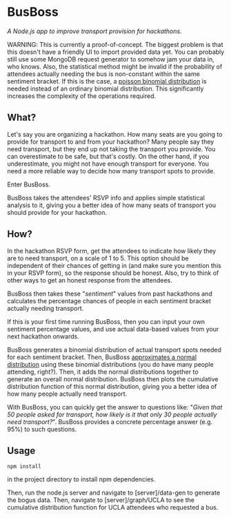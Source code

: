 # BusBoss
_A Node.js app to improve transport provision for hackathons._

WARNING: This is currently a proof-of-concept. The biggest problem is that this doesn't have a friendly UI to import provided data yet. You can probably still use some MongoDB request generator to somehow jam your data in, who knows. Also, the statistical method might be invalid if the probability of attendees actually needing the bus is non-constant within the same sentiment bracket. If this is the case, a [poisson binomial distribution](https://en.wikipedia.org/wiki/Poisson_binomial_distribution) is needed instead of an ordinary binomial distribution. This significantly increases the complexity of the operations required.

## What?

Let's say you are organizing a hackathon. How many seats are you going to provide for transport to and from your hackathon?
Many people say they need transport, but they end up not taking the transport you provide. You can overestimate to be safe, but that's costly. On the other hand, if you underestimate, you might not have enough transport for everyone. You need a more reliable way to decide how many transport spots to provide.

Enter BusBoss.

BusBoss takes the attendees' RSVP info and applies simple statistical analysis to it, giving you a better idea of how many seats of transport you should provide for your hackathon.

## How?

In the hackathon RSVP form, get the attendees to indicate how likely they are to need transport, on a scale of 1 to 5. This option should be independent of their chances of getting in (and make sure you mention this in your RSVP form), so the response should be honest. Also, try to think of other ways to get an honest response from the attendees.

BusBoss then takes these "_sentiment_" values from past hackathons and calculates the percentage chances of people in each sentiment bracket actually needing transport.

If this is your first time running BusBoss, then you can input your own sentiment percentage values, and use actual data-based values from your next hackathon onwards.

BusBoss generates a binomial distribution of actual transport spots needed for each sentiment bracket. Then, BusBoss [approximates a normal distribution](https://en.wikipedia.org/wiki/Binomial_distribution#Normal_approximation) using these binomial distributions (you do have many people attending, right?). Then, it adds the normal distributions together to generate an overall normal distribution. BusBoss then plots the cumulative distribution function of this normal distribution, giving you a better idea of how many people actually need transport.

With BusBoss, you can quickly get the answer to questions like: "_Given that 50 people asked for transport, how likely is it that only 30 people actually need transport?_". BusBoss provides a concrete percentage answer (e.g. 95%) to such questions.

## Usage

```
npm install
```
in the project directory to install npm dependencies.

Then, run the node.js server and navigate to [server]/data-gen to generate the bogus data.
Then, navigate to [server]/graph/UCLA to see the cumulative distribution function for UCLA attendees who requested a bus.
